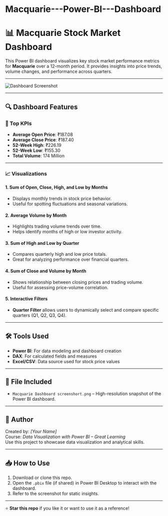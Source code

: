 # Macquarie---Power-BI---Dashboard
# 📊 Macquarie Stock Market Dashboard

This Power BI dashboard visualizes key stock market performance metrics for **Macquarie** over a 12-month period. It provides insights into price trends, volume changes, and performance across quarters.

---

![Dashboard Screenshot]()

---

## 🔍 Dashboard Features

### 📌 Top KPIs
- **Average Open Price**: ₹187.08  
- **Average Close Price**: ₹187.40  
- **52-Week High**: ₹226.19  
- **52-Week Low**: ₹155.30  
- **Total Volume**: 174 Million

---

### 📈 Visualizations

#### 1. **Sum of Open, Close, High, and Low by Months**
- Displays monthly trends in stock price behavior.
- Useful for spotting fluctuations and seasonal variations.

#### 2. **Average Volume by Month**
- Highlights trading volume trends over time.
- Helps identify months of high or low investor activity.

#### 3. **Sum of High and Low by Quarter**
- Compares quarterly high and low price totals.
- Great for analyzing performance over financial quarters.

#### 4. **Sum of Close and Volume by Month**
- Shows relationship between closing prices and trading volume.
- Useful for assessing price-volume correlation.

#### 5. **Interactive Filters**
- **Quarter Filter** allows users to dynamically select and compare specific quarters (Q1, Q2, Q3, Q4).

---

## 🛠️ Tools Used
- **Power BI**: For data modeling and dashboard creation
- **DAX**: For calculated fields and measures
- **Excel/CSV**: Data source used for stock price values

---

## 📂 File Included
- `Macquarie Dashboard screenshort.png` – High-resolution snapshot of the Power BI dashboard.

---

## 📌 Author
Created by: *[Your Name]*  
Course: *Data Visualization with Power BI – Great Learning*  
Use this project to showcase data visualization and analytical skills.

---

## 📥 How to Use
1. Download or clone this repo.
2. Open the `.pbix` file (if shared) in Power BI Desktop to interact with the dashboard.
3. Refer to the screenshot for static insights.

---

⭐ **Star this repo** if you like it or want to use it as a reference!
